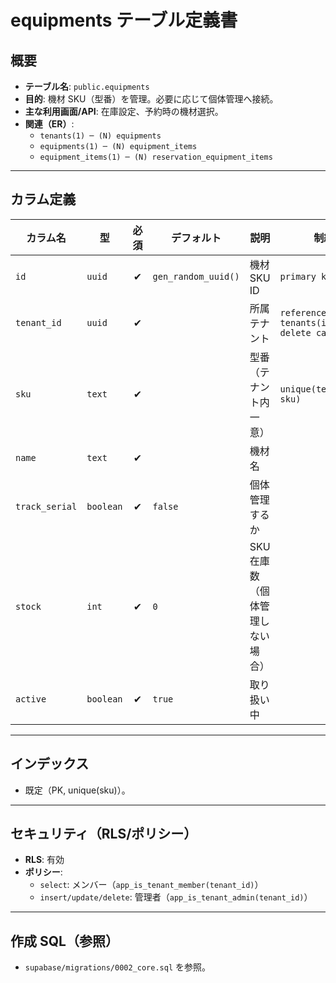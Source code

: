 # equipments テーブル定義書

## 概要
- **テーブル名**: `public.equipments`
- **目的**: 機材 SKU（型番）を管理。必要に応じて個体管理へ接続。
- **主な利用画面/API**: 在庫設定、予約時の機材選択。
- **関連（ER）**:
  - `tenants(1) ─ (N) equipments`
  - `equipments(1) ─ (N) equipment_items`
  - `equipment_items(1) ─ (N) reservation_equipment_items`

---

## カラム定義

| カラム名 | 型 | 必須 | デフォルト | 説明 | 制約 |
| --- | --- | :-: | --- | --- | --- |
| `id` | `uuid` | ✔︎ | `gen_random_uuid()` | 機材SKU ID | `primary key` |
| `tenant_id` | `uuid` | ✔︎ |  | 所属テナント | `references tenants(id) on delete cascade` |
| `sku` | `text` | ✔︎ |  | 型番（テナント内一意） | `unique(tenant_id, sku)` |
| `name` | `text` | ✔︎ |  | 機材名 |  |
| `track_serial` | `boolean` | ✔︎ | `false` | 個体管理するか |  |
| `stock` | `int` | ✔︎ | `0` | SKU在庫数（個体管理しない場合） |  |
| `active` | `boolean` | ✔︎ | `true` | 取り扱い中 |  |

---

## インデックス
- 既定（PK, unique(sku)）。

---

## セキュリティ（RLS/ポリシー）
- **RLS**: 有効
- **ポリシー**:
  - `select`: メンバー（`app_is_tenant_member(tenant_id)`）
  - `insert/update/delete`: 管理者（`app_is_tenant_admin(tenant_id)`）

---

## 作成 SQL（参照）
- `supabase/migrations/0002_core.sql` を参照。
